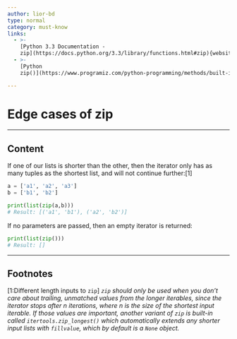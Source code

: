 ```yaml
---
author: lior-bd
type: normal
category: must-know
links:
  - >-
    [Python 3.3 Documentation -
    zip](https://docs.python.org/3.3/library/functions.html#zip){website}
  - >-
    [Python
    zip()](https://www.programiz.com/python-programming/methods/built-in/zip){website}

---
```


# Edge cases of zip

---

## Content


If one of our lists is shorter than the other, then the iterator only has as many tuples as the shortest list, and will not continue further:[1] 

```python
a = ['a1', 'a2', 'a3']
b = ['b1', 'b2']

print(list(zip(a,b)))
# Result: [('a1', 'b1'), ('a2', 'b2')]
```

If no parameters are passed, then an empty iterator is returned:

```python
print(list(zip()))
# Result: []
```


---

## Footnotes


[1:Different length inputs to `zip`]
*`zip` should only be used when you don’t care about trailing, unmatched values from the longer iterables, since the iterator stops after n iterations, where n is the size of the shortest input iterable. If those values are important, another variant of `zip` is built-in called  `itertools.zip_longest()` which automatically extends any shorter input lists with `fillvalue`, which by default is a `None` object.*
